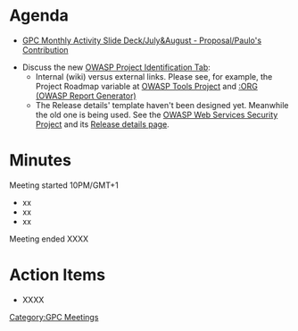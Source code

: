 # Agenda

  - [GPC Monthly Activity Slide Deck/July\&August - Proposal/Paulo's
    Contribution](http://www.owasp.org/images/d/d0/Owasp-gpc-slides_July%26August_2009.ppt)

<!-- end list -->

  - Discuss the new [OWASP Project Identification
    Tab](:Template:OWASP_Project_Identification_Tab "wikilink"):
      - Internal (wiki) versus external links. Please see, for example,
        the Project Roadmap variable at [OWASP Tools
        Project](:Category:OWASP_Tools_Project "wikilink") and [:ORG
        (OWASP Report
        Generator)](:ORG_\(OWASP_Report_Generator\) "wikilink")
      - The Release details' template haven't been designed yet.
        Meanwhile the old one is being used. See the [OWASP Web Services
        Security
        Project](:Category:OWASP_Web_Services_Security_Project "wikilink")
        and its [Release details
        page](:Category:OWASP_Web_Services_Security_Project_-_First_Release "wikilink").

# Minutes

Meeting started 10PM/GMT+1

  - xx
  - xx
  - xx

Meeting ended XXXX

# Action Items

  - XXXX

[Category:GPC Meetings](Category:GPC_Meetings "wikilink")